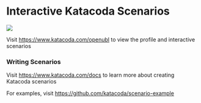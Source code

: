 # Interactive Katacoda Scenarios

[![](http://shields.katacoda.com/katacoda/openubl/count.svg)](https://www.katacoda.com/openubl "Get your profile on Katacoda.com")

Visit https://www.katacoda.com/openubl to view the profile and interactive scenarios

### Writing Scenarios
Visit https://www.katacoda.com/docs to learn more about creating Katacoda scenarios

For examples, visit https://github.com/katacoda/scenario-example
